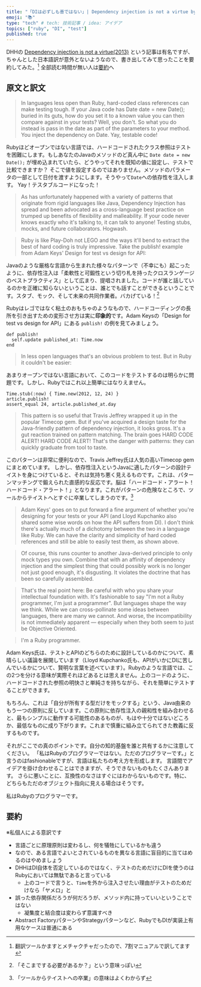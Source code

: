 ```yaml
---
title: "「DIは必ずしも善ではない」| Dependency injection is not a virtue by DHH"
emoji: "📚"
type: "tech" # tech: 技術記事 / idea: アイデア
topics: ["ruby", "DI", "test"]
published: true
---
```


DHHの [Dependency injection is not a virtue(2013)](https://dhh.dk/2012/dependency-injection-is-not-a-virtue.html) という記事は有名ですが、ちゃんとした日本語訳が意外とないようなので、書き出してみて思ったことを要約してみた。[^1]
全部読む時間が無い人は[要約](#要約)へ

## 原文と訳文


> In languages less open than Ruby, hard-coded class references can make testing tough. If your Java code has Date date = new Date(); buried in its guts, how do you set it to a known value you can then compare against in your tests? Well, you don't. So what you do instead is pass in the date as part of the parameters to your method. You inject the dependency on Date. Yay, testable code!

Rubyほどオープンではない言語では、ハードコードされたクラス参照はテストを困難にします。もしあなたのJavaのメソッドのど真ん中に `Date date = new Date();` が埋め込まれていたら、どうやってそれを既知の値に設定し、テストで比較できますか？ そこで値を設定するのではありません。メソッドのパラメータの一部として日付を渡すようにします。そうやって`Date`への依存性を注入します。
Yay！テスタブルコードになった！

> As has unfortunately happened with a variety of patterns that originate from rigid languages like Java, Dependency Injection has spread and been advocated as a cross-language best practice on trumped up benefits of flexibility and malleability. If your code never knows exactly who it's talking to, it can talk to anyone! Testing stubs, mocks, and future collaborators. Hogwash.

> Ruby is like Play-Doh not LEGO and the ways it'll bend to extract the best of hard coding is truly impressive. Take the publish! example from Adam Keys' Design for test vs design for API:

Javaのような厳格な言語から生まれた様々なパターンで（不幸にも）起こったように、依存性注入は「柔軟性と可鍛性という切り札を持ったクロスランゲージのベストプラクティス」として広まり、提唱されました。コードが誰と話しているのかを正確に知らないということは、誰とでも話すことができるということです。スタブ、モック、そして未来の共同作業者。バカげている！[^2]

Rubyはレゴではなく粘土のおもちゃのようなもので、ハードコーディングの長所を引き出すための変形させ方は実に**印象的**です。Adam Keysの「Design for test vs design for API」にある `publish!` の例を見てみましょう。


```
def publish!
  self.update published_at: Time.now
end
```

> In less open languages that's an obvious problem to test. But in Ruby it couldn't be easier:

あまりオープンではない言語において、このコードをテストするのは明らかに問題です。しかし、Rubyではこれ以上簡単にはなりえません。


```
Time.stub(:now) { Time.new(2012, 12, 24) }
article.publish!
assert_equal 24, article.published_at.day
```

> This pattern is so useful that Travis Jeffrey wrapped it up in the popular Timecop gem. But if you've acquired a design taste for the Java-friendly pattern of dependency injection, it looks gross. It's a gut reaction trained on pattern matching. The brain goes HARD CODE ALERT! HARD CODE ALERT! That's the danger with patterns: they can quickly graduate from tool to taste.

このパターンは非常に便利なので、Travis Jeffrey氏は人気の高いTimecop gemにまとめています。
しかし、依存性注入というJavaに適したパターンの設計テイストを身につけていると、それは気持ち悪く見えるものです。これは、パターンマッチングで鍛えられた直感的な反応です。脳は「ハードコード・アラート！ハードコード・アラート！」となります。これがパターンの危険なところで、ツールからテイストへとすぐに卒業してしまうのです。[^3]

> Adam Keys' goes on to put forward a fine argument of whether you're designing for your tests or your API (and Lloyd Kupchanko also shared some wise words on how the API suffers from DI). I don't think there's actually much of a dichotomy between the two in a language like Ruby. We can have the clarity and simplicity of hard coded references and still be able to easily test them, as shown above.

> Of course, this runs counter to another Java-derived principle to only mock types you own. Combine that with an affinity of dependency injection and the simplest thing that could possibly work is no longer not just good enough, it's disgusting. It violates the doctrine that has been so carefully assembled.

> That's the real point here: Be careful with who you share your intellectual foundation with. It's fashionable to say "I'm not a Ruby programmer, I'm just a programmer". But languages shape the way we think. While we can cross-pollinate some ideas between languages, there are many we cannot. And worse, the incompatibility is not immediately apparent — especially when they both seem to just be Objective Oriented.

> I'm a Ruby programmer.


Adam Keys氏は、テストとAPIのどちらのために設計しているのかについて、素晴らしい議論を展開しています（Lloyd Kupchanko氏も、APIがいかにDIに苦しんでいるかについて、賢明な言葉を述べています）。Rubyのような言語では、この2つを分ける意味が実際それほどあるとは思えません。上のコードのように、ハードコードされた参照の明快さと単純さを持ちながら、それを簡単にテストすることができます。

もちろん、これは「自分が所有する型だけをモックする」という、Java由来のもう一つの原則に反しています。この原則に依存性注入の親和性を組み合わせると、最もシンプルに動作する可能性のあるものが、もはや十分ではないどころか、最低なものに成り下がります。これまで慎重に組み立てられてきた教義に反するものです。

それがここでの真のポイントです。自分の知的基盤を誰と共有するかに注意してください。
「私はRubyのプログラマーではない。ただのプログラマーです。」と言うのはfashionableですが、言語は私たちの考え方を形成します。
言語間でアイデアを掛け合わせることはできますが、そうできないものもたくさんあります。
さらに悪いことに、互換性のなさはすぐにはわからないものです。特に、どちらもただのオブジェクト指向に見える場合はそうです。

私はRubyのプログラマーです。

## 要約
※私個人による意訳です

- 言語ごとに原理原則は変わるし、何を犠牲にしているかも違う
- なので、ある言語でよいとされているものを異なる言語に盲目的に当てはめるのはやめましょう
- DHHはDI自体を否定しているのではなく、テストのためだけにDIを使うのはRubyにおいては無駄であると言っている
  * 上のコードで言うと、`Time`を外から注入させたい理由がテストのためだけなら「ヤメロ」と
- 誤った依存関係だろうが何だろうが、メソッド内に持っていいということではない
  * 凝集度と結合度は変わらず意識すべき
- Abstract FactoryパターンやStrategyパターンなど、RubyでもDIが実装上有用なケースは普通にある

[^1]: 翻訳ツールかますとメチャクチャだったので、7割マニュアルで訳してます
[^2]: 「そこまでする必要があるか？」という意味っぽい
[^3]: 「ツールからテイストへの卒業」の意味はよくわからず
